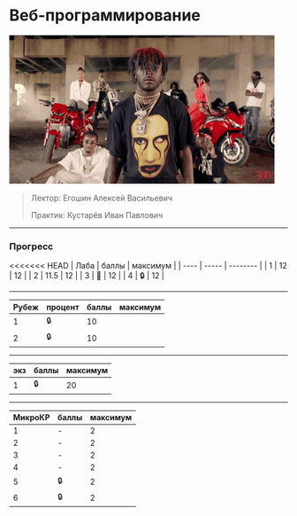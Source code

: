 # Веб-программирование

![pic](https://github.com/bilyardvmetro/ITMO-System-Application-Software/blob/main/gifs/web.gif)

> Лектор: Егошин Алексей Васильевич
>
> Практик: Кустарёв Иван Павлович


---

### Прогресс
<<<<<<< HEAD
| Лаба | баллы | максимум |
| ---- | ----- | -------- | 
|   1  |  12  |    12    |
|   2  |  11.5  |    12    |
|   3  |   :construction:  |    12    |
|   4  |    :lock:  |    12    |

---

| Рубеж | процент | баллы | максимум |
| ----- | ------- | ----- | -------- | 
|   1  |   :lock:  |    10    |
|   2  |   :lock:  |    10    |

---

| экз   | баллы | максимум |
| ----- | ----- | -------- | 
|   1   |  :lock:  |    20    |

---

| МикроКР | баллы | максимум |
| -----  | ----- | -------- | 
|   1  |   -   |    2    |
|   2  |   -   |    2    |
|   3  |   -   |    2    |
|   4  |   -   |    2    |
|   5  |   :lock:   |    2    |
|   6  |   :lock:   |    2    |
